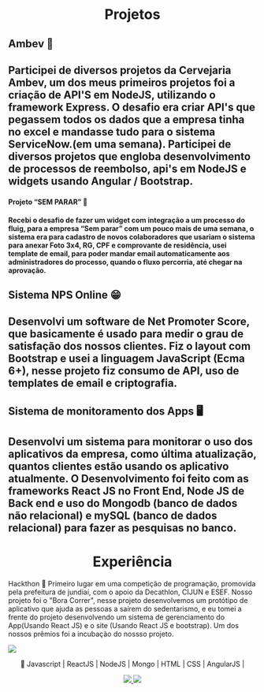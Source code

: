 
<h1 align="center">Projetos</h1>
<h2>Ambev 🍺<h2>
  <p>
Participei de diversos projetos da Cervejaria Ambev, um dos meus primeiros projetos foi a criação de API'S em NodeJS, utilizando o framework Express. O desafio era criar API's que pegassem todos os dados que a empresa tinha no excel e mandasse tudo para o sistema ServiceNow.(em uma semana). Participei de diversos projetos que engloba desenvolvimento de processos de reembolso, api's em NodeJS e widgets usando Angular / Bootstrap.<p>

<h4>Projeto “SEM PARAR” 🚗<h4>
<p>Recebi o desafio de fazer um widget com integração a um processo do fluig, para a empresa “Sem parar” com um pouco mais de uma semana, o sistema era para cadastro de novos colaboradores que usariam o sistema para anexar Foto 3x4, RG, CPF e comprovante de residência, usei template de email, para poder mandar email automaticamente aos administradores do processo, quando o fluxo percorria, até chegar na aprovação.<p>

<h2>Sistema NPS Online 😁<h2>
<p>Desenvolvi um software de Net Promoter Score, que basicamente é usado para medir o grau de satisfação dos nossos clientes. Fiz o layout com Bootstrap e usei a linguagem JavaScript (Ecma 6+), nesse projeto fiz consumo de API, uso de templates de email e criptografia.</p>

<h2>Sistema de monitoramento dos Apps 🖥️<h2>
<p>Desenvolvi um sistema para monitorar o uso dos aplicativos da empresa, como última atualização, quantos clientes estão usando os aplicativo atualmente. O Desenvolvimento foi feito com as frameworks React JS no Front End, Node JS de Back end e uso do Mongodb (banco de dados não relacional) e mySQL (banco de dados relacional) para fazer as pesquisas no banco.</p>

<h1 align="center">Experiência</h1>
<p>Hackthon 🥇
Primeiro lugar em uma competição de programação, promovida pela prefeitura de jundiaí, com o apoio da Decathlon, CIJUN e ESEF. Nosso projeto foi o "Bora Correr", nesse projeto desenvolvemos um protótipo de aplicativo que ajuda as pessoas a saírem do sedentarismo, e eu tomei a frente do projeto desenvolvendo um sistema de gerenciamento do App(Usando React JS) e o site (Usando React JS e bootstrap). Um dos nossos prêmios foi a incubação do nossso projeto.</p>
 <a href="https://cijun.sp.gov.br/2019/09/prefeitura-de-jundiai-premia-estudantes-vencedores-da-hackweekend/" alt="GitHub">
    <img src="https://cijun.sp.gov.br/wp-content/uploads/2019/09/hackweekend-1170x650.jpg" />
  </a>

<p align="center">
🚀 Javascript | ReactJS | NodeJS | Mongo | HTML | CSS | AngularJS | 
</p>
<p align="center">
  <a href="https://github.com/felipepassosdev" alt="GitHub">
    <img src="https://img.shields.io/badge/-GitHub-000?style=flat-square&logo=Github&logoColor=white" />
  </a>
  <a href="https://www.linkedin.com/in/felipe-passos-9417b0142/" alt="LinkedIn">
    <img src="https://img.shields.io/badge/-LinkedIn-blue?style=flat-square&logo=Linkedin&logoColor=white" />
  </a>
</p>
